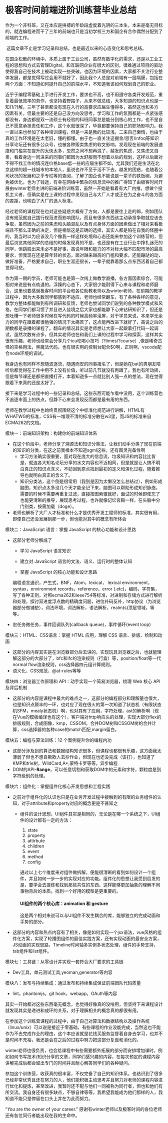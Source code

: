 # 极客时间前端进阶训练营毕业总结

​	作为一个非科班，又在本应是拼搏的年龄段虚度着光阴的三本生，本来是毫无目标的，就连编程进而干了三年的前端也只是当初学校三方和国企有合作偶然分配到了前端的工作。

​	这篇文章不止是学习记录和总结，也是最近以来的心态变化和思考总结。

​	在国企松散的环境中，本质上属于工业公司，虽然有数字化的需求，还是以工业工程的思想和方式去管理Digital，和互联网企业有很大的区别，很难通过项目的驱动使得我自己在技术上被动实现一些突破。也因为环境的因素，大家都不关注行业整体发展，都是觉得写过会用不就好了，因此我个人总是对前端有一层隔膜，包括在两个方面：不知道如何提升自己的前端水平，不知道我该如何规划自己的职业。

​	近乎于编程零基础上手进行开发工作，要求也不高，也不用遵守各类开发规范，重复着最低效率的劳作，也坚持着野路子，从来不做总结，大多知道的知识点也是一知(1/?)解，三年了甚至都没有现在入行的高要求应届生懂得多，虽然这也和多方因素有关，但最主要的还是自己没方向没思考。学习和工作的氛围都是一点紧张感都没有，身边都是双一流硕士有经验的科班同事总是能分到核心的工作，也不是自己不愿意承担责任和工作，这个水就很深了，毕竟都要保持自己的职场影响力。我一直以来也参加了各种培训课程，但是一来是教的比较浅，二来自己懒惰，也由于真的工作环境是在太老旧，懂的都懂。由于也一直关注这掘金/思否/infoq等知识分享论坛还有很多公众号，也被各种贩卖焦虑的软文影响，发现现在前端的发展速度和门槛实在提升的太快太多，忽然之间不想再混了，越发的焦虑，又焦虑又自卑，看着身边一同进来的同事们都因为太舒服而不想着以后的规划，这样以后面对不得不找工作的情况连价格base低一些的应届生都不如，尤其我们还是生活在北京这样的超一线城市的本地人，虽说也许不至于活不下去，越发的困惑，也随着公司状况的发展和之乎专栏等的查阅，了解了国企也不能说是一辈子的铁饭碗，为避免被优化，也为了钱途，有幸在网络中繁杂的信息流中的推广得知了由极客时间开展由winter老师主讲的前端进阶训练营，虽然一开始是看着有大厂内推，想做个投机主义者，但确实是在上课的过程中发现自己与大厂人才或正在为之奋斗的各方面的差距，也明白了大厂的选人标准。

​	经过老师的课程现在也对这些疑惑大概有了方向，人都是要往上走的嘛，例如团队没有规范就自己践行规范进而影响团队，而且有很多东西该主动承担争取就应该去争取，虽然因为之前的焦虑和头脑混乱以及有点身体方面的因素做出了相对来看极端且不那么正确的决定，但是相信这是正确的选择，其实人都是陷在自我的怪圈中的，我当时以为应该没几个像我一样这样处境和心态还能来参加这个训练营的，但最后浏览其他同学的总结的时候发现真的不是，也还是有在工业行业中挣扎迷茫的同学，但跳脱出来未必不是好事，虽说年限和能力的不对标大幅不匹配市场的最高要求，但我现在还是算年轻的状态，面对越来越高的门槛和要求，还能蹦跶的动，做好准备，严格要求自己，职业生涯还很长，一辈子就靠着那么点东西活着自己都觉得可悲。

​	作为第一期的学员，老师可能也是第一次线上做教学直播，各方面因素综合，可能相对来说是有点劝退的。浮躁的心态下，大家很少能耐得下心来与课程和老师磨合，这里也要感谢极客时间的平台和各位助教老师以及winter老师，在前期的教学过程中，因为大多数同学都感到不适应，老师也经常翻车，有了各种各样的意见，教学方整体都能做到有所调研和反馈，老师也尝试同学们说到的各种教学模式和风格，在同学们都习惯了并且进入佳境之后大家也都能静下心来钻研知识了，但还是想吐槽一下老师很多时候在写代码的时候高频率滚屏，对于学员来说，本来学无余力的同学在跟着都很勉强的情况下太痛苦了，这点能再改进下就好了，虽说之后的期数都是录播的课程了。翻车的情况其实是老师想让大家一起跟着打代码一起调试，虽然次数有点多，但其实老师也在和我们上课的过程中学习和探索，这样其实很有乐趣，老师也经常会分享几个icu吃喝小技巧（?times/?course）,像是稀奇古怪的空格用法，黑魔法代码，也有很实用的控制台配合$0啊，正则啊，vscode配合node环境的调试。

​	我身边也有同样不想随波逐流，随遇而安的同事报名了，但是她在bat的男朋友陪听后都觉得在工作中用不上没有价值，听过前几节就没有再跟了。我也有所动摇，但是每节课还是都把直播打开，本着知道多一点就比别人强一点的想法，现在觉得跟着下来真的还是太好了。

​	接下来是学习过程中的一些记录和总结，这些东西可能乍看中没用，这个训练营也不追逐市面上的热点，但静下心来会发现反而都是最有用的东西。

​	老师在教学过程中也始终贯彻围绕这个中标准化规范进行讲解，HTML有WHATWG的标准，CSS有一堆理不清的标准分散在w3里，而JS的标准来自ECMA262的文档。

模块一：前端知识架构：构建你的前端知识体系

+ 在这个阶段中，老师分享了溯源法和知识分类法，让我们动手分类了现在前端的知识的分类，在这之前我根本不知道sgml这些，还有图灵完备性啊
  + 学习方法确实很重要，面对现在庞大的信息流，垃圾知识和内容比比皆是，就连各大知名论坛分享的水文内容也不近相同，但是就是让人搞不明白真正的知识点含义，不妨回到原点找到最初的定义和演化过程，随着推导也就明白真正的含义了。
  + 知识分类法，这个倒是很常用（我到是因为太懒没怎么总结过），例如形成脑图，知识点太多没几个天才能全记下来，脑图可以帮助形成知识脉络，需要的时候不需要再重复过滤，直接按图索骥就好，面试的时候即使忘了也能更清晰的推导，展现思考过程，也许就像记忆宫殿一样，在头脑中分门别类，按需加载（doge）。
+ 老师也解析了大厂人才标准和什么才是优秀开发工程师的标准，其实很有用，即便自己还没发展到那一步，但也能对其中的概念有所体会

模块二：JavaScript 语言：掌握 JavaScript 的核心功能和设计思路

+ 这部分老师分解成了

  + 学习 JavaScript 语言知识

  + 建立对 JavaScript 语言的文法、语义、运行时的整体认知

  + 掌握 JavaScript 的核心功能和设计思路

  编程语言通识，产生式，BNF，Atom，lexical， lexical environment，syntax，environment records，reference，error (.etc)，编码，字符集，写了各种正则，对照ecma262和ieee754等标准，对进制和存储方式进行解析和处理，探讨双进度浮点数的精确度问题，进位补码反补，http协议（为浏览器部分做铺垫），词法环境，词法解析，语法解析，realm(s)顶层领域，等等。

+ 宏任务微任务，事件回调队列(callback queue)，事件循环(event loop)

模块三：HTML、CSS语言：掌握 HTML 应用，理解 CSS 语言、排版、绘制和动画

+ 这部分的内容其实是在浏览器部分后去讲的，实现玩具浏览器之后，也就能理解这部分的大部分了，bfc和ifc的渲染规则（行盒）等，position/float等一代normal flow渲染规则，css选择器四元组计算规则。
+ 语义化、CSS规范、@at-rules等等

模块四：浏览器工作原理和 API：动手实现一个简易浏览器，梳理 Web 核心 API 及背后机制

+ 这部分的内容是课程中最大的难点之一，这部分的编程部分和理解量也很大，也是知识点颇丰的一环，也对应了现在很火的第一次知道了状态机（有限状态机SFM，mealy状态机）啊，也对其有了应用，字符处理，ast的解析啊（现在Vue的模板编译也有这个），客户端对http响应头的处理，实现大部分flex的排版规则，合成图像，kmp，CSSOM，合并DOM树和CSSOM树的合并计算，css选择器的各种case的match匹配,margin留白。

模块五：编程与算法训练：12 个案例提升你的编程内功

+ 这部分涉及到的算法和数据结构知识很多，但课程也都很有乐趣，这方面我太薄弱了但也不想自欺欺人去抄作业，但现在也还没完成（该打），也知道了KMP和trie树，WildCard,A*,蒙特卡罗等等，异步编程
+ DOM的API-**Range**，可以任意切割和获取DOM中的元素和字符，颗粒度是到字符级别的处理。

模块六：组件化：掌握组件化核心开发思想和工程实践

+ 之前对于组件化的认识也只是在业务开发过程中接触到的有限的业务组件的认知，对于attribute和property对应的概念更是不甚知之

  + 组件的设计思想，UI组件其实是相同的，无论是在哪一个系统之下，UI组件的设计都有一定的方法：

    1. state
    2. property
    3. attirbute
    4. children
    5. event
    6. method
    7. config

    通过以上七个维度来对组件做拆解，便能很清晰的看到如何设计一个组件，并且如何一步一步的实现对应的功能。组件化的思想让我受到启发的是，要学会去提炼和找到那些共性的东西，这样能够更加抽象的理解不同事物背后的本质。找到一个好用的模型是更重要的。

    #### UI组件的两个核心库：animation 和 gesture

    这是两个相对来说可以与UI组件不发生耦合的库，能够独立的完成动画和手势的部分。

+ 这部分的内容和热点内容有了相关，像是如何实现一个jsx语法，vue风格的组件化方案，实现了轮播图组件的最佳实践方案，还有实现动画的最安全方案，JS动画的实现思路，Timeline时间轴多实例多状态处理，组件的手势支持，tab组件和list组件。

模块七：工具链：从零设计并实现一套符合大厂要求的工具链

+ Dev工具，单元测试工具,yeoman,generator等内容

模块八：发布与持续集成：通过发布和持续集成保证前端团队代码质量

+ lint，phantomjs，git hook，webapp，OAuth等内容

​	其实一开始都对这些东西毫无概念，也觉得好像真的没啥用，但坚持下来课程设计就发现其实是递进和成环的关系，对于理解相关的概念真的都很有用。

​	在参加这个训练营课程的过程中，由于自己对算法和数据结构以及操作系统（linux/unix）可以说是接近于零基础，有些课程的作业没能完成，当然这也不能作为不去完成作业的理由，这个本应该就是花钱买服务监督着自身去学习，也并不是时间不充裕，我还是会在之后的过程中努力把这部分复盘和消化的。

​	winter老师也很负责，也会给课程中有些需要额外拓展的部分而安排增加课时，例如如何书写技术/知识分享的文章，同学们感兴趣的内容，在每次预定的课程内容讲解完成后都会留出专门的时间并且耐心解答同学们的各种疑问。

​	参加这个训练营，收获真的很丰富，不仅完备了自己的知识体系，也结识到了很多已经非常优秀且还在努力的人，他们能积极主动思考并且努力对老师的课程内容进行优化和提炼，甚至改进，我暂时还不配与他们一同被称为同行者，但也和他们有所交流。我自身还有很多缺点，不够自律等等，我希望我能成为他们那样的人，我知道不能只是停留在口头上并在为此而努力。

“*You* are the owner of your career.” 感谢有winter老师以及极客时间的各位老师还有各位同行者能出现在我的生命中。